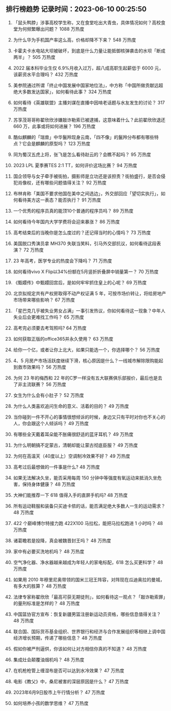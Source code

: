 
## 排行榜趋势 记录时间：2023-06-10 00:25:50
  
  1. 「鼠头鸭脖」涉事高校学生称，又在食堂吃出大青虫，具体情况如何？高校食堂为何频繁曝出问题？ 1088 万热度
    
  2. 为什么华为手机国产率这么高，价格却降不下来？ 548 万热度
    
  3. 卡霍夫卡水电站大坝被破坏，到底是什么力量让能抵御核弹袭击的水坝「断成两半」？ 505 万热度
    
  4. 2022 届本科毕业生仅 6.9%月收入过万，超八成高职生起薪低于 6000 元，该薪资水平合理吗？ 432 万热度
    
  5. 美参院通过所谓「终止中国发展中国家地位法」，中方称「中国所做贡献远超绝大多数发达国家」，如何看待此事？ 324 万热度
    
  6. 如何看待《英雄联盟》主播刘谋在直播中因啃老话题与水友发生的讨论？ 317 万热度
    
  7. 苏享茂哥哥称翟欣欣涉嫌敲诈勒索已被逮捕，这意味着什么？此前翟欣欣退还 660 万，此事或将如何进展？ 196 万热度
    
  8. 酷似麒麟的「瑞兽」中华鬣羚现身云南，「四不像」的鬣羚分布都有哪些特点？它会是麒麟的原型吗？ 123 万热度
    
  9. 同为蜀汉五虎上将，张飞是怎么看待赵云的？会瞧不起吗？ 95 万热度
    
  10. 2023 LPL 夏季赛TES 2:1 TT，如何评价这场比赛？ 94 万热度
    
  11. 国企领导与女子牵手被街拍，摄影师是立功还是该担责？街拍盛行，是否会侵犯肖像权，还有哪些问题值得关注？ 92 万热度
    
  12. 布林肯称「美国不要求他国在美中之间选边」，外交部回应「望切实执行」，如何看待美方这一表态？能否执行？ 91 万热度
    
  13. 一个优秀的程序员真的能顶10个普通的程序员吗？ 89 万热度
    
  14. 如何看待今年国内大学学费将会迎来暴涨？ 86 万热度
    
  15. 高考结束后的当晚你是怎么度过的？还记得当时的心情吗？ 73 万热度
    
  16. 美国脱口秀演员拿 MH370 失联当笑料，引马外交部抗议，如何看待这段表演？ 72 万热度
    
  17. 23 年高考，医学专业的热度会下降吗？ 71 万热度
    
  18. 如何看待vivo X Flip以34%份额在5月竖折折叠屏中销量第一？ 70 万热度
    
  19. 《甄嬛传》中甄嬛回宫后，是如何牢牢抓住皇上的心呢？ 69 万热度
    
  20. 北京拟规定共有产权房取得不动产权证满 5 年，可按市场价转让，将给房地产市场带来哪些影响？ 67 万热度
    
  21. 「星巴克几乎被失业男女占满」一事引发热议，你如何看待这一现象？中年人失业后会更难找工作吗？ 65 万热度
    
  22. 高考完必须要去考驾照吗? 64 万热度
    
  23. 如何获取正版的office365并永久使用？ 63 万热度
    
  24. 给你一个亿，或者让你上北大，如果只能选一个，你选择哪个？ 56 万热度
    
  25. 4、5 月房产市场活跃度继续下滑，核心原因是什么？一线城市解除限购能起到救市效果吗？ 56 万热度
    
  26. 为何 23 年的梅西和 22 年的C罗一样没有五大联赛俱乐部报价，最后也是去了非主流联赛？ 56 万热度
    
  27. 女生为什么会有小肚子？ 52 万热度
    
  28. 为什么人类喜欢追问生命的意义、活着的目的？ 49 万热度
    
  29. 当你碰到一件不开心的事情很想倾诉的时候，身边又只有平时对你也不关心的人，你会跟这个人倾诉吗？ 49 万热度
    
  30. 有哪些全天戴着耳朵能不胀痛很舒适的蓝牙耳机？ 49 万热度
    
  31. 为什么明朝搞不定蒙古，清朝却能让蒙古彻底臣服？ 49 万热度
    
  32. 为何在高温天（40度以上）空调制冷效果不好？ 49 万热度
    
  33. 高考过后最想做的一件事是什么? 48 万热度
    
  34. 如果无法解决久坐，能否采用每周 150 分钟中等强度有氧运动来抵消久坐危害，保持身体健康？ 48 万热度
    
  35. 大神们能推荐一下 618 值得入手的直屏手机吗? 48 万热度
    
  36. 所有运动鞋服和装备只买迪卡侬的话，能否满足绝大多数人一生的运动需求？ 48 万热度
    
  37. 422 个巅峰博尔特接力跑 422X100 马拉松，能把马拉松跑进 1 小时吗？ 48 万热度
    
  38. 诸葛瞻若是投降，真会被魏晋封王吗？ 48 万热度
    
  39. 家中有必要买洗地机吗？ 48 万热度
    
  40. 空气净化器、净水器越来越成为年轻人的家电标配，618 怎么买更科学？ 48 万热度
    
  41. 如果用 2010 年穆里尼奥带领的国米三冠王阵容，对阵现在瓜迪奥拉的曼城，有多大的胜算？ 48 万热度
    
  42. 法律专家称翟欣欣「最高可获无期徒刑」，如何看待这一观点？「敲诈勒索罪」的量刑标准是怎样的？ 48 万热度
    
  43. 中国篮协官方宣布：恢复新疆男篮注册新运动员资格，哪些信息值得关注？ 48 万热度
    
  44. 联合国、国际货币基金组织、世界银行和经济与合作发展组织等相继上调中国经济增长预期，传递了哪些信息？ 48 万热度
    
  45. 假如你被严刑逼供，你该如何让对方相信你真的不知道？ 48 万热度
    
  46. 集成灶会颠覆油烟机吗？ 48 万热度
    
  47. 在机枪枪管上缠湿布是否可以达到水冷效果？ 47 万热度
    
  48. 电影《教父》中，桑尼被害的深层原因是什么？ 47 万热度
    
  49. 2023年6月9日股市上午行情分析？ 47 万热度
    
  50. 如何培养小孩的数学思维？ 47 万热度
    